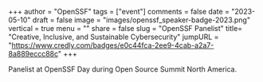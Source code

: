 +++
author = "OpenSSF"
tags = ["event"]
comments = false
date = "2023-05-10"
draft = false
image = "images/openssf_speaker-badge-2023.png"
vertical = true
menu = ""
share = false
slug = "OpenSSF Panelist"
title= "Creative, Inclusive, and Sustainable Cybersecurity"
jumpURL = "https://www.credly.com/badges/e0c44fca-2ee9-4cab-a2a7-8a889eccc88c"
+++

Panelist at OpenSSF Day during Open Source Summit North America.
